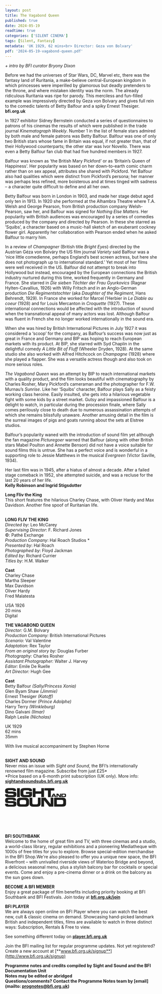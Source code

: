 ```yaml
---
layout: post
title: The Vagabond Queen
published: true
date: 2024-05-19
readtime: true
categories: ['SILENT CINEMA']
tags: [Silent, Fantasy]
metadata: 'UK 1929, 62 mins<br> Director: Geza von Bolvary'
pdf: '2024-05-19-vagabond-queen.pdf'
---
```


_+ intro by BFI curator Bryony Dixon_

Before we had the universes of Star Wars, DC, Marvel etc, there was the fantasy land of Ruritania, a make-believe central-European kingdom in which princesses were imperilled by glamorous but deadly pretenders to the throne, and where mistaken identity was the norm. The already ridiculous Ruritania was ripe for parody. This merciless and fun-filled example was impressively directed by Geza von Bolvary and gives full rein to the comedic talents of Betty Balfour and a spiky Ernest Thesiger.  
**bfi.org.uk**

In 1927 exhibitor Sidney Bernstein conducted a series of questionnaires to patrons of his cinemas the results of which were published in the trade journal _Kinematograph Weekly_. Number 1 in the list of female stars admired by both male and female patrons was Betty Balfour. Balfour was one of only two British stars whose fame in Britain was equal, if not greater than, that of their Hollywood counterparts; the other star was Ivor Novello. There was even a Betty Balfour fan club that had five hundred members in 1927.

Balfour was known as ‘the British Mary Pickford’ or as ‘Britain’s Queen of Happiness’. Her popularity was based on her down-to-earth comic charm rather than on sex appeal, attributes she shared with Pickford. Yet Balfour also had qualities which were distinct from Pickford’s persona; her manner was perhaps less refined, more boisterous and at times tinged with sadness – a character quite difficult to define and all her own.

Betty Balfour was born in London in 1903, and made her stage debut aged only ten in 1913. In 1920 she performed at the Alhambra Theatre where T.A. Welsh and George Pearson, from British production company Welsh-Pearson, saw her, and Balfour was signed for _Nothing Else Matters_. Her popularity with British audiences was encouraged by a series of comedies produced by the company and directed by Pearson. In these she starred as ‘Squibs’, a character based on a music-hall sketch of an exuberant cockney flower girl. Apparently her collaboration with Pearson ended when he asked Balfour to marry him.

In a review of _Champagner_ (British title _Bright Eyes_) directed by the Austrian Géza von Bolváry the US film journal _Variety_ said Balfour was a ‘nice little comedienne, perhaps England’s best screen actress, but here she does not photograph up to international standard.’ Yet most of her films were well received in the US. Balfour did not attempt to break into Hollywood but instead, encouraged by the European connections the British industry nurtured during this time, worked frequently in Germany and France. She starred in _Die sieben Töchter der Frau Gyurkovics_ (Ragnar Hylten-Cavallius, 1926) with Willy Fritsch and in an Anglo-German production _Die Regimentstochter_ (aka _Daughter of the Regiment_, Hans Behrendt, 1929). In France she worked for Marcel l’Herbier in _Le Diable au coeur_ (1928) and for Louis Mercanton in _Croquette_ (1927). These international connections would be affected with the introduction of sound when the transnational appeal of many actors was lost. Although Balfour was fluent in French she no longer worked internationally in the sound era.

When she was hired by British International Pictures in July 1927 it was considered a ‘scoop’ for the company, as Balfour’s success was now just as great in France and Germany and BIP was hoping to reach European markets with its product. At BIP, she starred with Syd Chaplin in the delightful comedy _A Little Bit of Fluff_ (Wheeler Dryden, 1928). At the same studio she also worked with Alfred Hitchcock on _Champagne_ (1928) where she played a flapper. She was a versatile actress though and also took on more serious roles.

_The_ _Vagabond Queen_ was an attempt by BIP to reach international markets with a quality product, and the film looks beautiful with cinematography by Charles Rosher, Mary Pickford’s cameraman and the photographer for F.W. Murnau’s _Sunrise_. Like her ‘Squibs’ character, Balfour plays Sally as a feisty working class heroine. Easily insulted, she gets into a hilarious vegetable fight with some kids by a street market. Gutsy and impassioned Balfour is a delight to watch, in particular during the procession finale, where Sally comes perilously close to death due to numerous assassination attempts of which she remains blissfully unaware. Another amusing detail in the film is the surreal images of pigs and goats running about the sets at Elstree studios.

Balfour’s popularity waned with the introduction of sound film yet although the fan magazine _Picturegoer_ warned that Balfour (along with other British stars Mabel Poulton and Annette Benson) did not have a voice suitable for sound films this is untrue. She has a perfect voice and is wonderful in a supporting role to Jessie Matthews in the musical _Evergreen_ (Victor Saville, 1934).

Her last film was in 1945, after a hiatus of almost a decade. After a failed stage comeback in 1952, she attempted suicide, and was a recluse for the last 20 years of her life.  
**Kelly Robinson and Ingrid Stigsdotter**

**Long Fliv the King**  
This short features the hilarious Charley Chase, with Oliver Hardy and Max Davidson. Another fine spoof of Ruritanian life.
<br><br>

**LONG FLIV THE KING**  
_Directed by_: Leo McCarey  
_Supervising Director_: F. Richard Jones  
©: Pathé Exchange  
_Production Company_: Hal Roach Studios *  
_Presented by_: Hal Roach  
_Photographed by_: Floyd Jackman  
_Edited by_: Richard Currier  
_Titles by_: H.M. Walker

**Cast**  
Charley Chase  
Martha Sleeper  
Max Davidson  
Oliver Hardy  
Fred Malatesta

USA 1926  
20 mins  
Digital
<br>

**THE VAGABOND QUEEN**<br>
_Director:_ G.M. Bolvary<br>
_Production Company:_ British International Pictures<br>
_Scenario:_ Val Valentine<br>
_Adaptation:_ Rex Taylor<br>
_From an original story by:_ Douglas Furber<br>
_Photography:_ Charles Rosher<br>
_Assistant Photographer:_ Walter J. Harvey<br>
_Editor:_ Emile De Ruelle<br>
_Art Director:_ Hugh Gee<br>

**Cast**<br>
Betty Balfour _(Sally/Princess Xonia)_<br>
Glen Byam Shaw _(Jimmie)_<br>
Ernest Thesiger _(Katoff)_<br>
Charles Dormer _(Prince Adolphe)_<br>
Harry Terry _(Winkleburg)_<br>
Dino Galvani _(Ilmar)_<br>
Ralph Leslie _(Nicholas)_<br>

UK 1929<br>
62 mins<br>
35mm<br>

With live musical accompaniment by  Stephen Horne<br>
<br>

**SIGHT AND SOUND**<br>
Never miss an issue with _Sight and Sound_, the BFI’s internationally renowned film magazine. Subscribe from just £25*<br>
*Price based on a 6-month print subscription (UK only). More info: [**sightandsoundsubs.bfi.org.uk**](https://sightandsoundsubs.bfi.org.uk/subscribe)

<img style="float: left;" src="/img/sight-and-sound.jpg" width="40%" height="40%"><br><br><br><br><br><br><br><br>

**BFI SOUTHBANK**  
Welcome to the home of great film and TV, with three cinemas and a studio, a world-class library, regular exhibitions and a pioneering Mediatheque with 1000s of free titles for you to explore. Browse special-edition merchandise in the BFI Shop.We&#39;re also pleased to offer you a unique new space, the BFI Riverfront – with unrivalled riverside views of Waterloo Bridge and beyond, a delicious seasonal menu, plus a stylish balcony bar for cocktails or special events. Come and enjoy a pre-cinema dinner or a drink on the balcony as the sun goes down.  

**BECOME A BFI MEMBER**  
Enjoy a great package of film benefits including priority booking at BFI Southbank and BFI Festivals. Join today at [**bfi.org.uk/join**](http://www.bfi.org.uk/join)  

**BFI PLAYER**  
 We are always open online on BFI Player where you can watch the best new, cult &amp; classic cinema on demand. Showcasing hand-picked landmark British and independent titles, films are available to watch in three distinct ways: Subscription, Rentals &amp; Free to view.  

See something different today on [**player.bfi.org.uk**](https://player.bfi.org.uk)  

Join the BFI mailing list for regular programme updates. Not yet registered? Create a new account at [**www.bfi.org.uk/signup**](http://www.bfi.org.uk/signup)

**Programme notes and credits compiled by Sight and Sound and the BFI Documentation Unit  
Notes may be edited or abridged  
Questions/comments? Contact the Programme Notes team by [email](mailto: prognotes@bfi.org.uk)**

<!--stackedit_data:
eyJoaXN0b3J5IjpbLTkzMDkzMzQ2NV19
-->